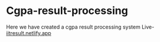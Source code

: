 # Cgpa-result-processing
Here we have created a cgpa result processing system
Live-[iitresult.netlify.app](https://iitresult.netlify.app/)
